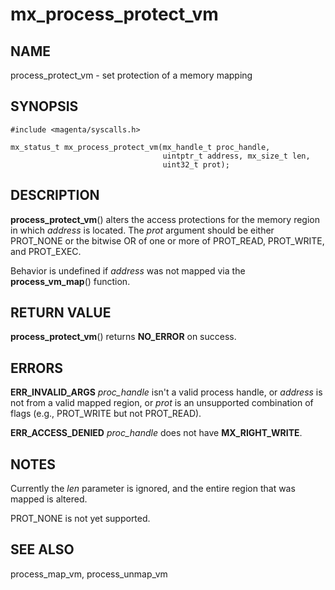 # mx_process_protect_vm

## NAME

process_protect_vm - set protection of a memory mapping

## SYNOPSIS

```
#include <magenta/syscalls.h>

mx_status_t mx_process_protect_vm(mx_handle_t proc_handle,
                                  uintptr_t address, mx_size_t len,
                                  uint32_t prot);
```

## DESCRIPTION

**process_protect_vm**() alters the access protections for the memory region
in which *address* is located. The *prot* argument should be either
PROT_NONE or the bitwise OR of one or more of PROT_READ, PROT_WRITE, and
PROT_EXEC.

Behavior is undefined if *address* was not mapped via the **process_vm_map**()
function.

## RETURN VALUE

**process_protect_vm**() returns **NO_ERROR** on success.

## ERRORS

**ERR_INVALID_ARGS**  *proc_handle* isn't a valid process handle, or
*address* is not from a valid mapped region, or *prot* is an unsupported
combination of flags (e.g., PROT_WRITE but not PROT_READ).

**ERR_ACCESS_DENIED**  *proc_handle* does not have **MX_RIGHT_WRITE**.

## NOTES

Currently the *len* parameter is ignored, and the entire region that was
mapped is altered.

PROT_NONE is not yet supported.

## SEE ALSO

process_map_vm,
process_unmap_vm

